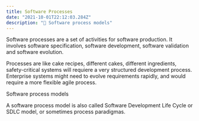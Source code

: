 ```yaml
---
title: Software Processes
date: "2021-10-01T22:12:03.284Z"
description: "🧐 Software process models"
---
```


Software processes are a set of activities for software production. It involves software specification, software development, software validation and software evolution.

Processes are like cake recipes, different cakes, different ingredients, safety-critical systems will requiere a very structured development process. Enterprise systems might need to evolve requirements rapidly, and would require a more flexible agile process. 

Software process models

A software process model is also called Software Development Life Cycle or SDLC model, or sometimes process paradigmas.
